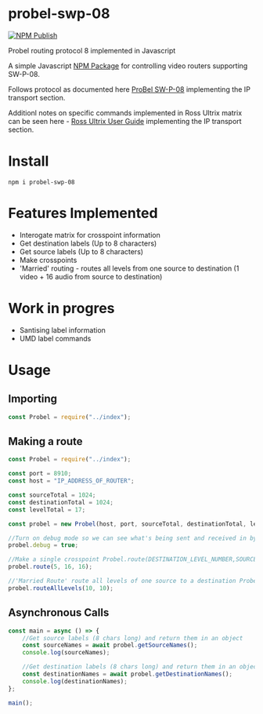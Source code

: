 # probel-swp-08

[![NPM Publish](https://github.com/ryanmccartney/probel-swp-08/actions/workflows/publish.yml/badge.svg)](https://github.com/ryanmccartney/probel-swp-08/actions/workflows/publish.yml)

Probel routing protocol 8 implemented in Javascript

A simple Javascript [NPM Package](https://www.npmjs.com/package/probel-swp-08) for controlling video routers supporting SW-P-08.

Follows protocol as documented here [ProBel SW-P-08](https://wwwapps.grassvalley.com/docs/Manuals/sam/Protocols%20and%20MIBs/Router%20Control%20Protocols%20SW-P-88%20Issue%204b.pdf) implementing the IP transport section.

Additionl notes on specific commands implemented in Ross Ultrix matrix can be seen here - [Ross Ultrix User Guide](<https://documentation.rossvideo.com/files/Manuals/Connectivity/Ultrix/Ultricore%20User%20Guide%20(2201DR-104).pdf>) implementing the IP transport section.

# Install

`npm i probel-swp-08`

# Features Implemented

-   Interogate matrix for crosspoint information
-   Get destination labels (Up to 8 characters)
-   Get source labels (Up to 8 characters)
-   Make crosspoints
-   'Married' routing - routes all levels from one source to destination (1 video + 16 audio from source to destination)

# Work in progres

-   Santising label information
-   UMD label commands

# Usage

## Importing

```js
const Probel = require("../index");
```

## Making a route

```js
const Probel = require("../index");

const port = 8910;
const host = "IP_ADDRESS_OF_ROUTER";

const sourceTotal = 1024;
const destinationTotal = 1024;
const levelTotal = 17;

const probel = new Probel(host, port, sourceTotal, destinationTotal, levelTotal);

//Turn on debug mode so we can see what's being sent and received in bytes
probel.debug = true;

//Make a single crosspoint Probel.route(DESTINATION_LEVEL_NUMBER,SOURCE_NUMBER, DESTINATION_NUMBER)
probel.route(5, 16, 16);

//'Married Route' route all levels of one source to a destination Probel.routeAllLevels(SOURCE_NUMBER, DESTINATION_NUMBER)
probel.routeAllLevels(10, 10);
```

## Asynchronous Calls

```js
const main = async () => {
    //Get source labels (8 chars long) and return them in an object
    const sourceNames = await probel.getSourceNames();
    console.log(sourceNames);

    //Get destination labels (8 chars long) and return them in an object
    const destinationNames = await probel.getDestinationNames();
    console.log(destinationNames);
};

main();
```
